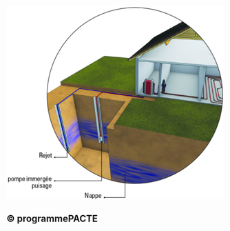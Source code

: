 ![](<images/Pompes à chaleur géothermiques en habitat individuel sur nappe aquifère/_page_0_Picture_0.jpeg>)

## © programmePACTE